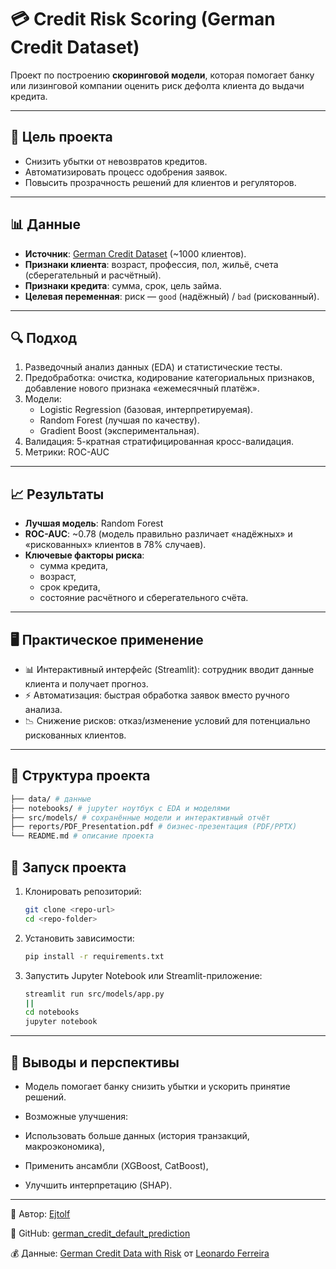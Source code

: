 # 💳 Credit Risk Scoring (German Credit Dataset)

Проект по построению **скоринговой модели**, которая помогает банку или лизинговой компании
оценить риск дефолта клиента до выдачи кредита.

---

## 📌 Цель проекта
- Снизить убытки от невозвратов кредитов.
- Автоматизировать процесс одобрения заявок.
- Повысить прозрачность решений для клиентов и регуляторов.

---

## 📊 Данные
- **Источник**: [German Credit Dataset](https://www.kaggle.com/datasets/kabure/german-credit-data-with-risk) (~1000 клиентов).
- **Признаки клиента**: возраст, профессия, пол, жильё, счета (сберегательный и расчётный).
- **Признаки кредита**: сумма, срок, цель займа.
- **Целевая переменная**: риск — `good` (надёжный) / `bad` (рискованный).

---

## 🔍 Подход
1. Разведочный анализ данных (EDA) и статистические тесты.
2. Предобработка: очистка, кодирование категориальных признаков, добавление нового признака «ежемесячный платёж».
3. Модели:
   - Logistic Regression (базовая, интерпретируемая).
   - Random Forest (лучшая по качеству).
   - Gradient Boost (экспериментальная).
4. Валидация: 5-кратная стратифицированная кросс-валидация.
5. Метрики: ROC-AUC

---

## 📈 Результаты
- **Лучшая модель**: Random Forest  
- **ROC-AUC**: ~0.78 (модель правильно различает «надёжных» и «рискованных» клиентов в 78% случаев).
- **Ключевые факторы риска**:
  - сумма кредита,
  - возраст,
  - срок кредита,
  - состояние расчётного и сберегательного счёта.

---

## 🖥️ Практическое применение
- 📊 Интерактивный интерфейс (Streamlit): сотрудник вводит данные клиента и получает прогноз.
- ⚡ Автоматизация: быстрая обработка заявок вместо ручного анализа.
- 📉 Снижение рисков: отказ/изменение условий для потенциально рискованных клиентов.

---

## 📂 Структура проекта
```bash
├── data/ # данные
├── notebooks/ # jupyter ноутбук с EDA и моделями
├── src/models/ # сохранённые модели и интерактивный отчёт
├── reports/PDF_Presentation.pdf # бизнес-презентация (PDF/PPTX)
└── README.md # описание проекта
```

## 🚀 Запуск проекта
1. Клонировать репозиторий:
   ```bash
   git clone <repo-url>
   cd <repo-folder>
   ```
2. Установить зависимости:
    ```bash
    pip install -r requirements.txt
    ```
3. Запустить Jupyter Notebook или Streamlit-приложение:
    ```bash
    streamlit run src/models/app.py
    ||
    cd notebooks
    jupyter notebook
    ```

___
## 📌 Выводы и перспективы

- Модель помогает банку снизить убытки и ускорить принятие решений.

- Возможные улучшения:

- Использовать больше данных (история транзакций, макроэкономика),

- Применить ансамбли (XGBoost, CatBoost),

- Улучшить интерпретацию (SHAP).

___

👤 Автор: [Ejtolf](https://github.com/Ejtolf)

🔗 GitHub: [german_credit_default_prediction](https://github.com/Ejtolf/german_credit_default_prediction)

💰 Данные: [German Credit Data with Risk](https://www.kaggle.com/datasets/kabure/german-credit-data-with-risk) от [Leonardo Ferreira](https://www.kaggle.com/kabure)